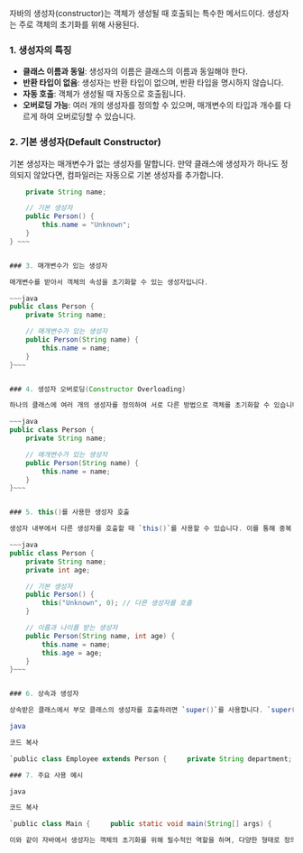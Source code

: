 자바의 생성자(constructor)는 객체가 생성될 때 호출되는 특수한 메서드이다. 생성자는 주로 객체의 초기화를 위해 사용된다. 

### 1. 생성자의 특징

- **클래스 이름과 동일**: 생성자의 이름은 클래스의 이름과 동일해야 한다.
- **반환 타입이 없음**: 생성자는 반환 타입이 없으며, 반환 타입을 명시하지 않습니다.
- **자동 호출**: 객체가 생성될 때 자동으로 호출됩니다.
- **오버로딩 가능**: 여러 개의 생성자를 정의할 수 있으며, 매개변수의 타입과 개수를 다르게 하여 오버로딩할 수 있습니다.

### 2. 기본 생성자(Default Constructor)

기본 생성자는 매개변수가 없는 생성자를 말합니다. 만약 클래스에 생성자가 하나도 정의되지 않았다면, 컴파일러는 자동으로 기본 생성자를 추가합니다.

~~~java public class Person {
    private String name;

    // 기본 생성자
    public Person() {
        this.name = "Unknown";
    }
} ~~~


### 3. 매개변수가 있는 생성자

매개변수를 받아서 객체의 속성을 초기화할 수 있는 생성자입니다.

~~~java 
public class Person {
    private String name;

    // 매개변수가 있는 생성자
    public Person(String name) {
        this.name = name;
    }
}~~~


### 4. 생성자 오버로딩(Constructor Overloading)

하나의 클래스에 여러 개의 생성자를 정의하여 서로 다른 방법으로 객체를 초기화할 수 있습니다.

~~~java 
public class Person {
    private String name;

    // 매개변수가 있는 생성자
    public Person(String name) {
        this.name = name;
    }
}~~~


### 5. this()를 사용한 생성자 호출

생성자 내부에서 다른 생성자를 호출할 때 `this()`를 사용할 수 있습니다. 이를 통해 중복 코드를 줄일 수 있습니다.

~~~java 
public class Person {
    private String name;
    private int age;

    // 기본 생성자
    public Person() {
        this("Unknown", 0); // 다른 생성자를 호출
    }

    // 이름과 나이를 받는 생성자
    public Person(String name, int age) {
        this.name = name;
        this.age = age;
    }
}~~~


### 6. 상속과 생성자

상속받은 클래스에서 부모 클래스의 생성자를 호출하려면 `super()`를 사용합니다. `super()`는 반드시 자식 클래스의 생성자 첫 줄에 위치해야 합니다.

java

코드 복사

`public class Employee extends Person {     private String department;      // 자식 클래스의 생성자     public Employee(String name, int age, String department) {         super(name, age); // 부모 클래스의 생성자 호출         this.department = department;     } }`

### 7. 주요 사용 예시

java

코드 복사

`public class Main {     public static void main(String[] args) {         // 기본 생성자를 이용한 객체 생성         Person person1 = new Person();         System.out.println(person1.getName()); // Unknown          // 이름을 받는 생성자를 이용한 객체 생성         Person person2 = new Person("Alice");         System.out.println(person2.getName()); // Alice          // 이름과 나이를 받는 생성자를 이용한 객체 생성         Person person3 = new Person("Bob", 25);         System.out.println(person3.getName() + ", " + person3.getAge()); // Bob, 25     } }`

이와 같이 자바에서 생성자는 객체의 초기화를 위해 필수적인 역할을 하며, 다양한 형태로 정의하여 사용할 수 있습니다.